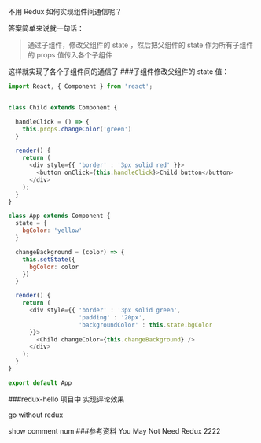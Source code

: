 不用 Redux 如何实现组件间通信呢？

答案简单来说就一句话：
>通过子组件，修改父组件的 state ，然后把父组件的 state 作为所有子组件的 props 值传入各个子组件

这样就实现了各个子组件间的通信了
###子组件修改父组件的 state 值：
```js
import React, { Component } from 'react';


class Child extends Component {

  handleClick = () => {
    this.props.changeColor('green')
  }

  render() {
    return (
      <div style={{ 'border' : '3px solid red' }}>
        <button onClick={this.handleClick}>Child button</button>
      </div>
    );
  }
}

class App extends Component {
  state = {
    bgColor: 'yellow'
  }

  changeBackground = (color) => {
    this.setState({
      bgColor: color
    })
  }

  render() {
    return (
      <div style={{ 'border' : '3px solid green',
                    'padding' : '20px',
                    'backgroundColor' : this.state.bgColor
      }}>
        <Child changeColor={this.changeBackground} />
      </div>
    );
  }
}

export default App
```
###redux-hello 项目中
实现评论效果

go without redux

show comment num
###参考资料
You May Not Need Redux
2222
